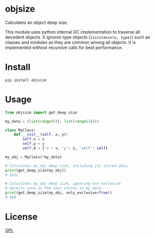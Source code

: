 # objsize

Calculates an object deep size.

This module uses python internal GC implementation
to traverse all decedent objects.
It ignores type objects (`isinstance(o, type)`)
such as classes and modules as they are common among all objects.
It is implemented without recursive calls
for best performance.


# Install
`pip install objsize`


# Usage
```python
from objsize import get_deep_size

my_data = (list(range(5)), list(range(10)))

class MyClass:
    def __init__(self, x, y):
        self.x = x
        self.y = y
        self.d = {'x': x, 'y': y, 'self': self}

my_obj = MyClass(*my_data)

# Calculates my_obj deep size, including its stored data.
print(get_deep_size(my_obj))
# 1012

# Calculates my_obj deep size, ignoring non exclusive
# objects such as the ones stores in my_data.
print(get_deep_size(my_obj, only_exclusive=True))
# 408
```

# License
[GPL](LICENSE.txt)
